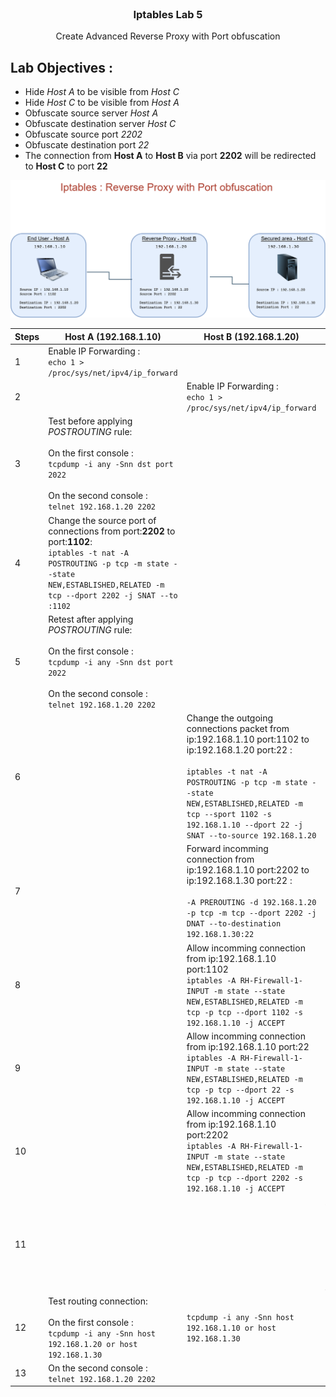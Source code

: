<br />
<div align="center">
  <h3 align="center">Iptables Lab 5</h3>
  <p align="center">Create Advanced Reverse Proxy with Port obfuscation<br>
</div>

## Lab Objectives : <br>
-  Hide *Host A* to be visible from *Host C*<br>
-  Hide *Host C* to be visible from *Host A*<br>
-  Obfuscate source server *Host A*<br>
-  Obfuscate destination server *Host C*<br>
-  Obfuscate source port *2202*<br>
-  Obfuscate destination port *22*<br>
-  The connection from <b>Host A</b> to <b>Host B</b> via port <b>2202</b> will be redirected to <b>Host C</b> to port <b>22</b>

![iptables_reverse_proxy](iptables_reverse_proxy.png)

| Steps | Host A (192.168.1.10) | Host B (192.168.1.20) | Host C (192.168.1.30) |
| --- | --- | --- | --- |
|1|Enable IP Forwarding : <br>`echo 1 > /proc/sys/net/ipv4/ip_forward`|||
|2||Enable IP Forwarding : <br>`echo 1 > /proc/sys/net/ipv4/ip_forward`||
|3|Test before applying *POSTROUTING* rule:<br><br>On the first console : <br>`tcpdump -i any -Snn dst port 2022`<br><br>On the second console : <br>`telnet 192.168.1.20 2202`|||
|4|Change the source port of connections from port:<b>2202</b> to port:<b>1102</b>:<br>`iptables -t nat -A POSTROUTING -p tcp -m state --state NEW,ESTABLISHED,RELATED -m tcp --dport 2202 -j SNAT --to :1102` | | |
|5|Retest after applying *POSTROUTING* rule:<br><br>On the first console : <br>`tcpdump -i any -Snn dst port 2022`<br><br>On the second console : <br>`telnet 192.168.1.20 2202`|||
|6||Change the outgoing connections packet from ip:192.168.1.10 port:1102 to ip:192.168.1.20 port:22 : <br><br>`iptables -t nat -A POSTROUTING -p tcp -m state --state NEW,ESTABLISHED,RELATED -m tcp --sport 1102 -s 192.168.1.10 --dport 22 -j SNAT --to-source 192.168.1.20`||
|7||Forward incomming connection from ip:192.168.1.10 port:2202 to ip:192.168.1.30 port:22 : <br><br>`-A PREROUTING -d 192.168.1.20 -p tcp -m tcp --dport 2202 -j DNAT --to-destination 192.168.1.30:22`||
|8| | Allow incomming connection from ip:192.168.1.10 port:1102 <br>`iptables -A RH-Firewall-1-INPUT -m state --state NEW,ESTABLISHED,RELATED -m tcp -p tcp --dport 1102 -s 192.168.1.10 -j ACCEPT` ||
|9| | Allow incomming connection from ip:192.168.1.10 port:22 <br>`iptables -A RH-Firewall-1-INPUT -m state --state NEW,ESTABLISHED,RELATED -m tcp -p tcp --dport 22 -s 192.168.1.10 -j ACCEPT` ||
|10| | Allow incomming connection from ip:192.168.1.10 port:2202 <br>`iptables -A RH-Firewall-1-INPUT -m state --state NEW,ESTABLISHED,RELATED -m tcp -p tcp --dport 2202 -s 192.168.1.10 -j ACCEPT` ||
|11| | |Allow incomming connection from ip:192.168.1.20 port:22 <br>`-A RH-Firewall-1-INPUT -m state --state NEW,ESTABLISHED,RELATED -m tcp -p tcp --dport 22 -s 192.168.1.20 -j ACCEPT` |
|12|Test routing connection:<br><br>On the first console : <br>`tcpdump -i any -Snn host 192.168.1.20 or host 192.168.1.30`<br>|`tcpdump -i any -Snn host 192.168.1.10 or host 192.168.1.30`|`tcpdump -i any -Snn host 192.168.1.10 or host 192.168.1.20`|
|13|On the second console : <br>`telnet 192.168.1.20 2202`|||

